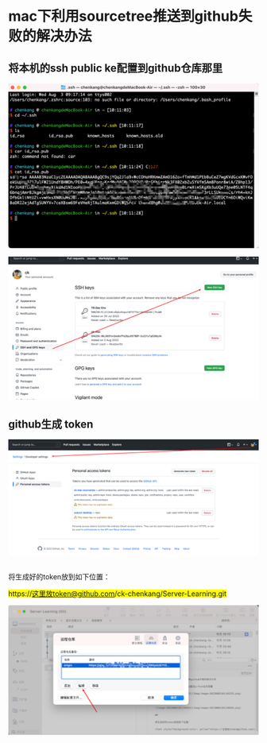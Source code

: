 # mac下利用sourcetree推送到github失败的解决办法

## 将本机的ssh public ke配置到github仓库那里

![image-20220803101146255](Imag/image-20220803101146255.png)

![image-20220803101534961](Imag/image-20220803101534961.png)

## github生成 token

![image-20220803101238583](Imag/image-20220803101238583.png)

## 

将生成好的token放到如下位置：

<font style="background-color: yellow">https://这里放token@github.com/ck-chenkang/Server-Learning.git</font>

![image-20220803101503280](Imag/image-20220803101503280.png)

